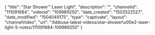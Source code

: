 {
    "title": "Star Shower&trade; Laser Light",
    "description": "",
    "channelid": "111091684",
    "videoid": "109989250",
    "date_created": "1502522527",
    "date_modified": "1504049175",
    "type": "captivate",
    "layout": "channelVideo",
    "url": "\/bbbusa-latest-videos\/star-shower\u00e2-laser-light-5-notes\/111091684-109989250"
}